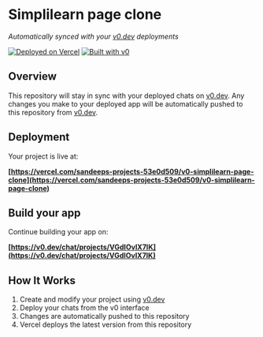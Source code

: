 # Simplilearn page clone

*Automatically synced with your [v0.dev](https://v0.dev) deployments*

[![Deployed on Vercel](https://img.shields.io/badge/Deployed%20on-Vercel-black?style=for-the-badge&logo=vercel)](https://vercel.com/sandeeps-projects-53e0d509/v0-simplilearn-page-clone)
[![Built with v0](https://img.shields.io/badge/Built%20with-v0.dev-black?style=for-the-badge)](https://v0.dev/chat/projects/VGdIOvIX7lK)

## Overview

This repository will stay in sync with your deployed chats on [v0.dev](https://v0.dev).
Any changes you make to your deployed app will be automatically pushed to this repository from [v0.dev](https://v0.dev).

## Deployment

Your project is live at:

**[https://vercel.com/sandeeps-projects-53e0d509/v0-simplilearn-page-clone](https://vercel.com/sandeeps-projects-53e0d509/v0-simplilearn-page-clone)**

## Build your app

Continue building your app on:

**[https://v0.dev/chat/projects/VGdIOvIX7lK](https://v0.dev/chat/projects/VGdIOvIX7lK)**

## How It Works

1. Create and modify your project using [v0.dev](https://v0.dev)
2. Deploy your chats from the v0 interface
3. Changes are automatically pushed to this repository
4. Vercel deploys the latest version from this repository
